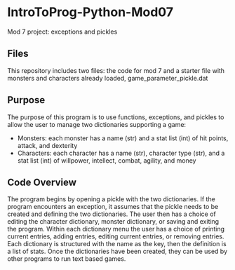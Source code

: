 # IntroToProg-Python-Mod07
Mod 7 project: exceptions and pickles

## Files
This repository includes two files: the code for mod 7 and a starter file with monsters and characters already loaded, game_parameter_pickle.dat

## Purpose
The purpose of this program is to use functions, exceptions, and pickles to allow the user to manage two dictionaries supporting a game:
 - Monsters:  each monster has a name (str) and a stat list (int) of hit points, attack, and dexterity
 - Characters: each character has a name (str), character type (str), and a stat list (int) of willpower, intellect, combat, agility, and money
## Code Overview
The program begins by opening a pickle with the two dictionaries.  If the program encounters an exception, it assumes that the pickle needs to be created and defining the two dictionaries.  The user then has a choice of editing the character dictionary, monster dictionary, or saving and exiting the program.
Within each dictionary menu the user has a choice of printing current entries, adding entries, editing current entries, or removing entries.  Each dictionary is structured with the name as the key, then the definition is a list of stats.  Once the dictionaries have been created, they can be used by other programs to run text based games.
